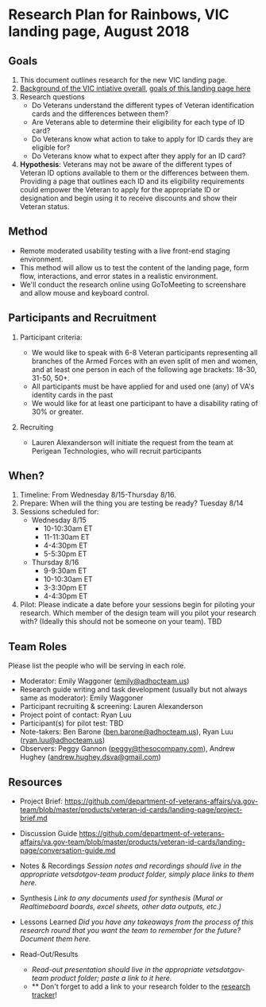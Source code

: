 # Research Plan for Rainbows, VIC landing page, August 2018

## Goals
1. This document outlines research for the new VIC landing page.
2. [Background of the VIC intiative overall](https://github.com/department-of-veterans-affairs/va.gov-team/tree/master/products/veteran-id-cards), [goals of this landing page here](https://github.com/department-of-veterans-affairs/va.gov-team/blob/master/products/veteran-id-cards/landing-page/project-brief.md)
3. Research questions
    - Do Veterans understand the different types of Veteran identification cards and the differences between them?
    - Are Veterans able to determine their eligibility for each type of ID card?
    - Do Veterans know what action to take to apply for ID cards they are eligible for?
    - Do Veterans know what to expect after they apply for an ID card?
4. **Hypothesis**: Veterans may not be aware of the different types of Veteran ID options available to them or the differences between them. Providing a page that outlines each ID and its eligibility requirements could empower the Veteran to apply for the appropriate ID or designation and begin using it to receive discounts and show their Veteran status.

## Method 
- Remote moderated usability testing with a live front-end staging environment. 
- This method will allow us to test the content of the landing page, form flow, interactions, and error states in a realistic environment.
- We'll conduct the research online using GoToMeeting to screenshare and allow mouse and keyboard control.

## Participants and Recruitment
1. Participant criteria: 
    - We would like to speak with 6-8 Veteran participants representing all branches of the Armed Forces with an even split of men and women, and at least one person in each of the following age brackets: 18-30, 31-50, 50+.
    - All participants must be have applied for and used one (any) of VA's identity cards in the past
    - We would like for at least one participant to have a disability rating of 30% or greater.

2. Recruiting 
    - Lauren Alexanderson will initiate the request from the team at Perigean Technologies, who will recruit participants 

## When? 
1. Timeline: From Wednesday 8/15-Thursday 8/16. 
2. Prepare: When will the thing you are testing be ready? Tuesday 8/14
3. Sessions scheduled for:
    - Wednesday 8/15 
        - 10-10:30am ET
        - 11-11:30am ET
        - 4-4:30pm ET
        - 5-5:30pm ET
    - Thursday 8/16
        - 9-9:30am ET
        - 10-10:30am ET
        - 3-3:30pm ET
        - 4-4:30pm ET
4. Pilot: Please indicate a date before your sessions begin for piloting your research. Which member of the design team will you pilot your research with? (Ideally this should not be someone on your team). TBD

## Team Roles
Please list the people who will be serving in each role.
- Moderator: Emily Waggoner (emily@adhocteam.us)
- Research guide writing and task development (usually but not always same as moderator): Emily Waggoner
- Participant recruiting & screening: Lauren Alexanderson
- Project point of contact: Ryan Luu
- Participant(s) for pilot test: TBD
- Note-takers: Ben Barone (ben.barone@adhocteam.us), Ryan Luu (ryan.luu@adhocteam.us)
- Observers: Peggy Gannon (peggy@thesocompany.com), Andrew Hughey (andrew.hughey.dsva@gmail.com)

## Resources
- Project Brief: 
https://github.com/department-of-veterans-affairs/va.gov-team/blob/master/products/veteran-id-cards/landing-page/project-brief.md

- Discussion Guide
https://github.com/department-of-veterans-affairs/va.gov-team/blob/master/products/veteran-id-cards/landing-page/conversation-guide.md

- Notes & Recordings
*Session notes and recordings should live in the appropriate vetsdotgov-team product folder, simply place links to them here.*

- Synthesis
*Link to any documents used for synthesis (Mural or Realtimeboard boards, excel sheets, other data outputs, etc.)* 

- Lessons Learned
*Did you have any takeaways from the process of this research round that you want the team to remember for the future? Document them here.* 

- Read-Out/Results
  - *Read-out presentation should live in the appropriate vetsdotgov-team product folder; paste a link to it here.* 
  - ** Don't forget to add a link to your research folder to the [research tracker](https://github.com/department-of-veterans-affairs/va.gov-team/blob/master/platform/research/research-history.md)!
